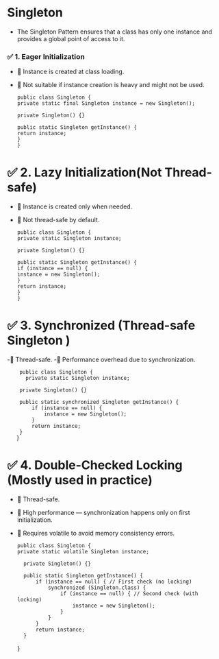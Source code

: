 # Singleton
- The Singleton Pattern ensures that a class has only one instance and provides a global point of access to it.

### ✅ 1. Eager Initialization
- 🔹 Instance is created at class loading.
- 🔹 Not suitable if instance creation is heavy and might not be used.
 
      public class Singleton {
      private static final Singleton instance = new Singleton();
    
      private Singleton() {}
    
      public static Singleton getInstance() {
      return instance;
      }
      }


# ✅ 2. Lazy Initialization(Not Thread-safe)
- 🔹 Instance is created only when needed.
- 🔹 Not thread-safe by default.

      public class Singleton {
      private static Singleton instance;
    
      private Singleton() {}
    
      public static Singleton getInstance() {
      if (instance == null) {
      instance = new Singleton();
      }
      return instance;
      }
      }


# ✅ 3. Synchronized (Thread-safe Singleton )
-🔹 Thread-safe.
-🔹 Performance overhead due to synchronization.

        public class Singleton {
          private static Singleton instance;

        private Singleton() {}
    
        public static synchronized Singleton getInstance() {
            if (instance == null) {
                instance = new Singleton();
            }
            return instance;
        } 
       }

# ✅ 4. Double-Checked Locking (Mostly used in practice)
- 🔹 Thread-safe.
- 🔹 High performance — synchronization happens only on first initialization.
- 🔹 Requires volatile to avoid memory consistency errors.

      public class Singleton {
      private static volatile Singleton instance;
    
        private Singleton() {}
    
        public static Singleton getInstance() {
            if (instance == null) { // First check (no locking)
                synchronized (Singleton.class) {
                    if (instance == null) { // Second check (with locking)
                        instance = new Singleton();
                    }
                }
            }
            return instance;
        }
    }
